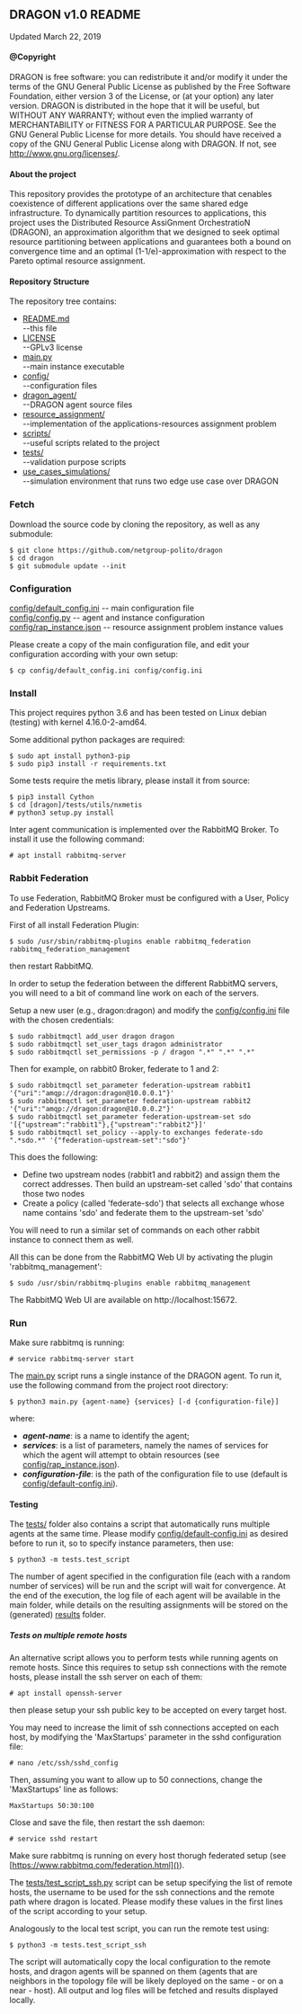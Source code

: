 ## DRAGON v1.0 README

Updated March 22, 2019


#### @Copyright
DRAGON is free software: you can redistribute it and/or modify it under the terms of the GNU General Public License as published by the Free Software Foundation, either version 3 of the License, or (at your option) any later version.
DRAGON is distributed in the hope that it will be useful, but WITHOUT ANY WARRANTY; without even the implied warranty of MERCHANTABILITY or FITNESS FOR A PARTICULAR PURPOSE.  See the GNU General Public License for more details.
You should have received a copy of the GNU General Public License along with DRAGON. If not, see <http://www.gnu.org/licenses/>.


#### About the project

This repository provides the prototype of an architecture that cenables coexistence of different applications over the same shared edge infrastructure. To dynamically partition resources to applications, this project uses the Distributed Resource AssiGnment OrchestratioN (DRAGON), an approximation algorithm that we designed to seek optimal resource partitioning between applications and guarantees both a bound on convergence time and an optimal (1-1/e)-approximation with respect to the Pareto optimal resource assignment.


#### Repository Structure

The repository tree contains: 


* [README.md]()  
    --this file  
* [LICENSE]()  
    --GPLv3 license  
* [main.py]()  
    --main instance executable  
* [config/]()  
    --configuration files  
* [dragon\_agent/]()  
    --DRAGON agent source files  
* [resource\_assignment/]()  
    --implementation of the applications-resources assignment problem  
* [scripts/]()  
    --useful scripts related to the project  
* [tests/]()  
    --validation purpose scripts  
* [use\_cases\_simulations/]()  
    --simulation environment that runs two edge use case over DRAGON

### Fetch

Download the source code by cloning the repository, as well as any submodule:

    $ git clone https://github.com/netgroup-polito/dragon
    $ cd dragon
    $ git submodule update --init

### Configuration

[config/default\_config.ini]() -- main configuration file  
[config/config.py]() -- agent and instance configuration  
[config/rap\_instance.json]() -- resource assignment problem instance values

Please create a copy of the main configuration file, and edit your configuration according with your own setup:

    $ cp config/default_config.ini config/config.ini

### Install

This project requires python 3.6 and has been tested on Linux debian (testing) with kernel 4.16.0-2-amd64.

Some additional python packages are required:

    $ sudo apt install python3-pip
    $ sudo pip3 install -r requirements.txt
    
Some tests require the metis library, please install it from source:	

    $ pip3 install Cython
    $ cd [dragon]/tests/utils/nxmetis
    # python3 setup.py install	
    
Inter agent communication is implemented over the RabbitMQ Broker. To install it use the following command: 

    # apt install rabbitmq-server
    
### Rabbit Federation

To use Federation, RabbitMQ Broker must be configured with a User, Policy and Federation Upstreams.

First of all install Federation Plugin:

    $ sudo /usr/sbin/rabbitmq-plugins enable rabbitmq_federation rabbitmq_federation_management

then restart RabbitMQ.

In order to setup the federation between the different RabbitMQ servers, you will need to a bit of command
line work on each of the servers.

Setup a new user (e.g., dragon:dragon) and modify the [config/config.ini]() file with the chosen credentials:

    $ sudo rabbitmqctl add_user dragon dragon
    $ sudo rabbitmqctl set_user_tags dragon administrator
    $ sudo rabbitmqctl set_permissions -p / dragon ".*" ".*" ".*"

Then for example, on rabbit0 Broker, federate to 1 and 2:

    $ sudo rabbitmqctl set_parameter federation-upstream rabbit1 '{"uri":"amqp://dragon:dragon@10.0.0.1"}'
    $ sudo rabbitmqctl set_parameter federation-upstream rabbit2 '{"uri":"amqp://dragon:dragon@10.0.0.2"}'
    $ sudo rabbitmqctl set_parameter federation-upstream-set sdo '[{"upstream":"rabbit1"},{"upstream":"rabbit2"}]'
    $ sudo rabbitmqctl set_policy --apply-to exchanges federate-sdo ".*sdo.*" '{"federation-upstream-set":"sdo"}'

This does the following:

* Define two upstream nodes (rabbit1 and rabbit2) and assign them the correct addresses. Then build an upstream-set
  called 'sdo' that contains those two nodes
* Create a policy (called 'federate-sdo') that selects all exchange whose name contains 'sdo' and federate them to the
  upstream-set 'sdo'

You will need to run a similar set of commands on each other rabbit instance to connect them as well.

All this can be done from the RabbitMQ Web UI by activating the plugin 'rabbitmq_management':

    $ sudo /usr/sbin/rabbitmq-plugins enable rabbitmq_management

The RabbitMQ Web UI are available on http://localhost:15672.



### Run

Make sure rabbitmq is running:

    # service rabbitmq-server start

The [main.py]() script runs a single instance of the DRAGON agent. To run it, use the following command from the project root directory:

    $ python3 main.py {agent-name} {services} [-d {configuration-file}]
    
where:

- ***agent-name***: is a name to identify the agent;
- ***services***: is a list of parameters, namely the names of services for which the agent will attempt to obtain resources (see [config/rap\_instance.json]()).
- ***configuration-file***: is the path of the configuration file to use (default is [config/default-config.ini]()).


#### Testing

The [tests/]() folder also contains a script that automatically runs multiple agents at the same time. 
Please modify [config/default-config.ini]() as desired before to run it, so to specify instance parameters, then use:

    $ python3 -m tests.test_script
    
The number of agent specified in the configuration file (each with a random number of services) will be run and the script will wait for convergence.
At the end of the execution, the log file of each agent will be available in the main folder, while details on the resulting assignments will be stored on the (generated) [results]() folder.

##### Tests on multiple remote hosts
 
An alternative script allows you to perform tests while running agents on remote hosts. 
Since this requires to setup ssh connections with the remote hosts, please install the ssh server on each of them:
 
    # apt install openssh-server
 
then please setup your ssh public key to be accepted on every target host.

You may need to increase the limit of ssh connections accepted on each host, by modifying the 'MaxStartups' parameter in the sshd configuration file:

    # nano /etc/ssh/sshd_config
    
Then, assuming you want to allow up to 50 connections, change the 'MaxStartups' line as follows:

    MaxStartups 50:30:100
    
Close and save the file, then restart the ssh daemon:

    # service sshd restart

Make sure rabbitmq is running on every host thorugh federated setup (see [https://www.rabbitmq.com/federation.html]()).

The [tests/test_script_ssh.py]() script can be setup specifying the list of remote hosts, the username to be used for the ssh connections and the remote path where dragon is located. Please modify these values in the first lines of the script according to your setup.

Analogously to the local test script, you can run the remote test using: 
   
    $ python3 -m tests.test_script_ssh
    
The script will automatically copy the local configuration to the remote hosts, and dragon agents will be spanned on them (agents that are neighbors in the topology file will be likely deployed on the same - or on a near - host). All output and log files will be fetched and results displayed locally.
